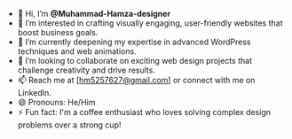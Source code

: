 - 👋 Hi, I’m **@Muhammad-Hamza-designer**
- 👀 I’m interested in crafting visually engaging, user-friendly websites that boost business goals.
- 🌱 I’m currently deepening my expertise in advanced WordPress techniques and web animations.
- 💞️ I’m looking to collaborate on exciting web design projects that challenge creativity and drive results.
- 📫 Reach me at [hm5257627@gmail.com] or connect with me on LinkedIn.
- 😄 Pronouns: He/Him
- ⚡ Fun fact: I'm a coffee enthusiast who loves solving complex design problems over a strong cup!
